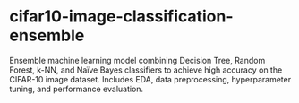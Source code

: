# cifar10-image-classification-ensemble
Ensemble machine learning model combining Decision Tree, Random Forest, k-NN, and Naïve Bayes classifiers to achieve high accuracy on the CIFAR-10 image dataset. Includes EDA, data preprocessing, hyperparameter tuning, and performance evaluation.
